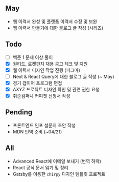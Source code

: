 ## May
- 웹 이력서 완성 및 플랫폼 이력서 수정 및 보완
- 웹 이력서 만들기에 대한 블로그 글 작성 (시리즈)

## Todo
- [ ] 백준 1 문제 이상 풀이
- [x] 원티드, 로켓펀치 채용 공고 체크 및 지원
- [x] 웹 이력서 디자인 작업 진행 (피그마) 
- [ ] Next & React Query에 대한 블로그 글 작성 (~ May)
- [x] 경기 갭이어 프로그램 면접
- [x] AXYZ 프로젝트 디자인 확인 및 관련 권한 요청
- [x] 취준컴퍼니 커피챗 신청서 작성

## Pending
- 프론트엔드 인포 설문지 초안 작성
- MDN 번역 준비 (~04/21)

## All
- Advanced React에 이메일 보내기 (번역 허락)
-  React 공식 문서 읽기 및 정리
- Gatsby를 이용한 `chirpy` 디자인 템플릿 프로젝트

